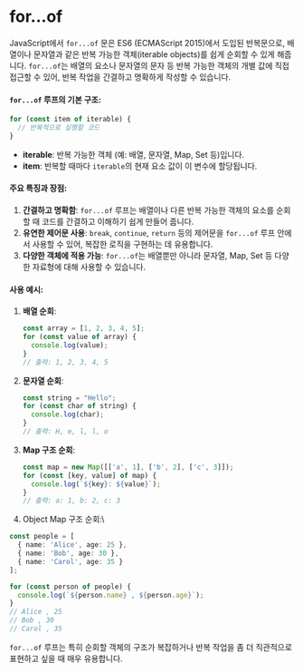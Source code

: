 # for...of

JavaScript에서 `for...of` 문은 ES6 (ECMAScript 2015)에서 도입된 반복문으로, 배열이나 문자열과 같은 반복 가능한 객체(iterable objects)를 쉽게 순회할 수 있게 해줍니다. `for...of`는 배열의 요소나 문자열의 문자 등 반복 가능한 객체의 개별 값에 직접 접근할 수 있어, 반복 작업을 간결하고 명확하게 작성할 수 있습니다.

#### `for...of` 루프의 기본 구조:

```javascript
for (const item of iterable) {
  // 반복적으로 실행할 코드
}
```

* **iterable**: 반복 가능한 객체 (예: 배열, 문자열, Map, Set 등)입니다.
* **item**: 반복할 때마다 `iterable`의 현재 요소 값이 이 변수에 할당됩니다.

#### 주요 특징과 장점:

1. **간결하고 명확함**: `for...of` 루프는 배열이나 다른 반복 가능한 객체의 요소를 순회할 때 코드를 간결하고 이해하기 쉽게 만들어 줍니다.
2. **유연한 제어문 사용**: `break`, `continue`, `return` 등의 제어문을 `for...of` 루프 안에서 사용할 수 있어, 복잡한 로직을 구현하는 데 유용합니다.
3. **다양한 객체에 적용 가능**: `for...of`는 배열뿐만 아니라 문자열, Map, Set 등 다양한 자료형에 대해 사용할 수 있습니다.

#### 사용 예시:

1.  **배열 순회**:

    ```javascript
    const array = [1, 2, 3, 4, 5];
    for (const value of array) {
      console.log(value);
    }
    // 출력: 1, 2, 3, 4, 5
    ```
2.  **문자열 순회**:

    ```javascript
    const string = "Hello";
    for (const char of string) {
      console.log(char);
    }
    // 출력: H, e, l, l, o
    ```
3.  **Map 구조 순회**:

    ```javascript
    const map = new Map([['a', 1], ['b', 2], ['c', 3]]);
    for (const [key, value] of map) {
      console.log(`${key}: ${value}`);
    }
    // 출력: a: 1, b: 2, c: 3

    ```
4. Object Map 구조 순회:\


```typescript
const people = [
  { name: 'Alice', age: 25 },
  { name: 'Bob', age: 30 },
  { name: 'Carol', age: 35 }
];

for (const person of people) {
  console.log(`${person.name} , ${person.age}`);
}
// Alice , 25
// Bob , 30
// Carol , 35
```

`for...of` 루프는 특히 순회할 객체의 구조가 복잡하거나 반복 작업을 좀 더 직관적으로 표현하고 싶을 때 매우 유용합니다.
